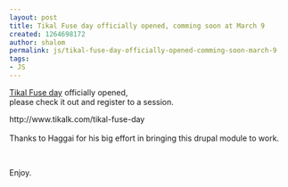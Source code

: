 ```yaml
---
layout: post
title: Tikal Fuse day officially opened, comming soon at March 9
created: 1264698172
author: shalom
permalink: js/tikal-fuse-day-officially-opened-comming-soon-march-9
tags:
- JS
---
```

<p><a href="http://www.tikalk.com/tikal-fuse-day">Tikal Fuse day</a> officially opened,<br />
please check it out and register to a session.</p>
<p>http://www.tikalk.com/tikal-fuse-day<br />
<br />
Thanks to Haggai for his big effort in bringing this drupal module to work.</p>
<p>&nbsp;</p>
<p>Enjoy.</p>
<p>&nbsp;</p>
<p>&nbsp;</p>
<p>&nbsp;</p>
<p>&nbsp;</p>
<p>&nbsp;</p>
<p>&nbsp;</p>
<p>&nbsp;</p>
